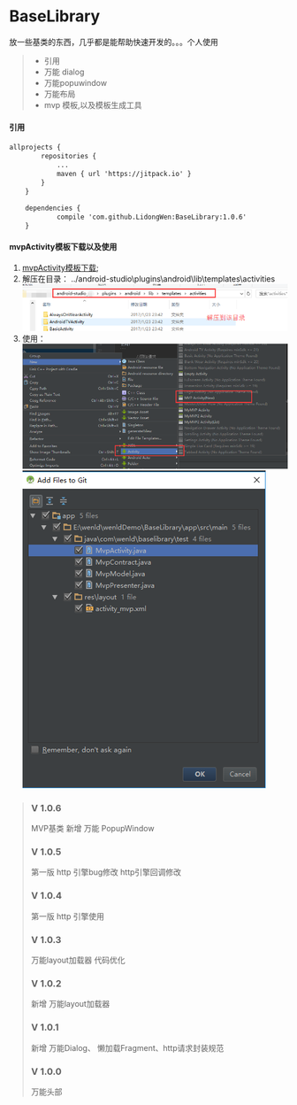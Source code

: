 # BaseLibrary

放一些基类的东西，几乎都是能帮助快速开发的。。。个人使用
 
>  - 引用 
>  - 万能 dialog
>  - 万能popuwindow
>  - 万能布局
>  - mvp 模板,以及模板生成工具
> 

#### 引用
```
allprojects {
		repositories {
			...
			maven { url 'https://jitpack.io' }
		}
	}
```

```
	dependencies {
	        compile 'com.github.LidongWen:BaseLibrary:1.0.6'
	}
  ```
  
#### mvpActivity模板下载以及使用
 1. [mvpActivity模板下载]( https://github.com/LidongWen/BaseLibrary/blob/master/doc/MVPActivity(New).rar);
 2. 解压在目录： ../android-studio\plugins\android\lib\templates\activities   
  ![](https://github.com/LidongWen/BaseLibrary/blob/master/doc/template_1.png)
 3. 使用：
  ![](https://github.com/LidongWen/BaseLibrary/blob/master/doc/template_2.png)  ![](https://github.com/LidongWen/BaseLibrary/blob/master/doc/template_3.png)
  
  

> ### V 1.0.6
> MVP基类
> 新增 万能 PopupWindow
> ### V 1.0.5
> 第一版 http 引擎bug修改
> http引擎回调修改
> ### V 1.0.4
> 第一版 http 引擎使用
  > ### V 1.0.3
  > 万能layout加载器 代码优化
> ### V 1.0.2
> 新增 万能layout加载器
> ### V 1.0.1
> 新增 万能Dialog、 懒加载Fragment、http请求封装规范
> ###  V 1.0.0
>  万能头部

